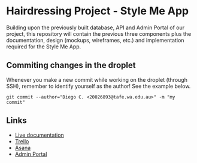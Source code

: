 # Hairdressing Project - Style Me App

Building upon the previously built database, API and Admin Portal of our project, this repository will contain the previous three components plus the documentation, design (mockups, wireframes, etc.) and implementation required for the Style Me App. 

## Commiting changes in the droplet
Whenever you make a new commit while working on the droplet (through SSH), remember to identify yourself as the author! See the example below.

```
git commit --author="Diego C. <20026893@tafe.wa.edu.au>" -m "my commit" 
```

## Links
- [Live documentation](https://hairdressingproject.github.io/styleme/ "Documentation")
- [Trello](https://trello.com/b/oVGT3m0P "Trello board")
- [Asana](https://app.asana.com/0/1187175073096657/board "Asana board")
- [Admin Portal](https://styleme.best "Admin Portal")
